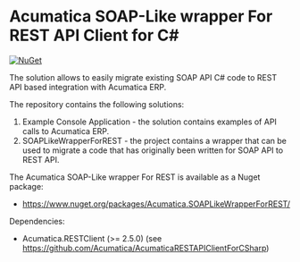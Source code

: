 # Acumatica SOAP-Like wrapper For REST API Client for C#

[![NuGet](https://www.nuget.org/packages/Acumatica.SOAPLikeWrapperForREST)](https://www.nuget.org/packages/Acumatica.SOAPLikeWrapperForREST/)

The solution allows to easily migrate existing SOAP API C# code to REST API based integration with Acumatica ERP. 

The repository contains the following solutions:
1. Example Console Application - the solution contains examples of API calls to Acumatica ERP.
2. SOAPLikeWrapperForREST - the project contains a wrapper that can be used to migrate a code that has originally been written for SOAP API to REST API.

The Acumatica SOAP-Like wrapper For REST is available as a Nuget package:
* https://www.nuget.org/packages/Acumatica.SOAPLikeWrapperForREST/

Dependencies:
* Acumatica.RESTClient (>= 2.5.0)
(see https://github.com/Acumatica/AcumaticaRESTAPIClientForCSharp)





